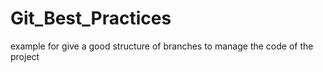 # Git_Best_Practices
example for give a good structure of branches to manage the code of the project
